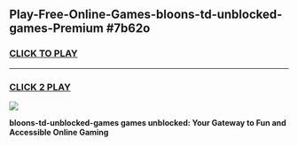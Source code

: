 
## Play-Free-Online-Games-bloons-td-unblocked-games-Premium #7b62o
<h3>
<a href="https://premium.freeplayer.one?title=bloons-td-unblocked-games&ref=8M">CLICK TO PLAY</a></h3>
<hr>

<h3>
<a href="https://premium.freeplayer.one?title=bloons-td-unblocked-games&ref=8M">CLICK 2 PLAY</a>
  
</h3>

<a href="https://premium.freeplayer.one?title=bloons-td-unblocked-games&ref=8M"><img src="https://clearcache.store/games.png"></a>


**bloons-td-unblocked-games games unblocked: Your Gateway to Fun and Accessible Online Gaming**
